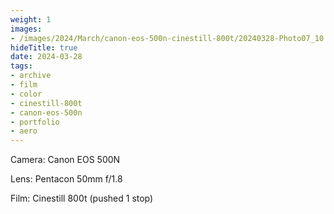 ```yaml
---
weight: 1
images:
- /images/2024/March/canon-eos-500n-cinestill-800t/20240328-Photo07_10.jpg
hideTitle: true
date: 2024-03-28
tags:
- archive
- film
- color
- cinestill-800t
- canon-eos-500n
- portfolio
- aero
---
```


Camera: Canon EOS 500N

Lens: Pentacon 50mm f/1.8

Film: Cinestill 800t (pushed 1 stop)
